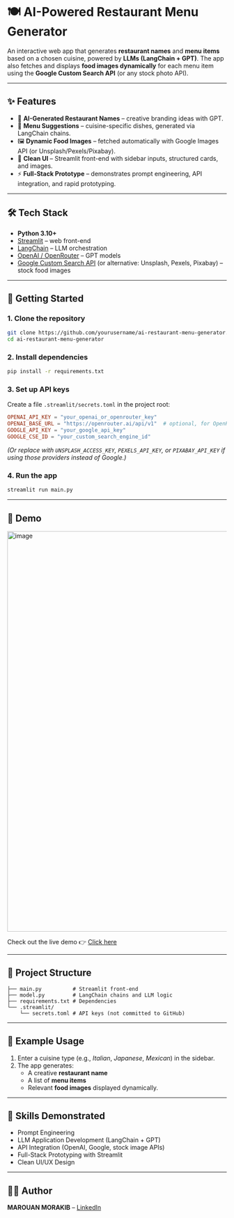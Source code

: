 # 🍽️ AI-Powered Restaurant Menu Generator

An interactive web app that generates **restaurant names** and **menu items** based on a chosen cuisine, powered by **LLMs (LangChain + GPT)**. The app also fetches and displays **food images dynamically** for each menu item using the **Google Custom Search API** (or any stock photo API).

---

## ✨ Features
- 🔮 **AI-Generated Restaurant Names** – creative branding ideas with GPT.  
- 📜 **Menu Suggestions** – cuisine-specific dishes, generated via LangChain chains.  
- 🖼️ **Dynamic Food Images** – fetched automatically with Google Images API (or Unsplash/Pexels/Pixabay).  
- 🎨 **Clean UI** – Streamlit front-end with sidebar inputs, structured cards, and images.  
- ⚡ **Full-Stack Prototype** – demonstrates prompt engineering, API integration, and rapid prototyping.

---

## 🛠️ Tech Stack
- **Python 3.10+**
- [Streamlit](https://streamlit.io/) – web front-end  
- [LangChain](https://www.langchain.com/) – LLM orchestration  
- [OpenAI / OpenRouter](https://openai.com/) – GPT models  
- [Google Custom Search API](https://developers.google.com/custom-search) (or alternative: Unsplash, Pexels, Pixabay) – stock food images  

---

## 🚀 Getting Started

### 1. Clone the repository
```bash
git clone https://github.com/yourusername/ai-restaurant-menu-generator.git
cd ai-restaurant-menu-generator
```

### 2. Install dependencies
```bash
pip install -r requirements.txt
```

### 3. Set up API keys
Create a file `.streamlit/secrets.toml` in the project root:

```toml
OPENAI_API_KEY = "your_openai_or_openrouter_key"
OPENAI_BASE_URL = "https://openrouter.ai/api/v1"  # optional, for OpenRouter
GOOGLE_API_KEY = "your_google_api_key"
GOOGLE_CSE_ID = "your_custom_search_engine_id"
```

*(Or replace with `UNSPLASH_ACCESS_KEY`, `PEXELS_API_KEY`, or `PIXABAY_API_KEY` if using those providers instead of Google.)*

### 4. Run the app
```bash
streamlit run main.py
```

---

## 📸 Demo
<img width="1918" height="920" alt="image" src="https://github.com/user-attachments/assets/25e14b5d-164a-4178-9c32-47d36d66fa84" />

Check out the live demo 👉 [Click here](https://ai-restaurant-menu-generator.streamlit.app/)

---

## 📂 Project Structure
```
├── main.py          # Streamlit front-end
├── model.py         # LangChain chains and LLM logic
├── requirements.txt # Dependencies
└── .streamlit/
    └── secrets.toml # API keys (not committed to GitHub)
```

---

## 🔑 Example Usage
1. Enter a cuisine type (e.g., *Italian*, *Japanese*, *Mexican*) in the sidebar.  
2. The app generates:
   - A creative **restaurant name**  
   - A list of **menu items**  
   - Relevant **food images** displayed dynamically.  

---

## 📌 Skills Demonstrated
- Prompt Engineering  
- LLM Application Development (LangChain + GPT)  
- API Integration (OpenAI, Google, stock image APIs)  
- Full-Stack Prototyping with Streamlit  
- Clean UI/UX Design  

---

## 🧑‍💻 Author
**MAROUAN MORAKIB** – [LinkedIn](https://www.linkedin.com/in/marouan-morakib/) 
